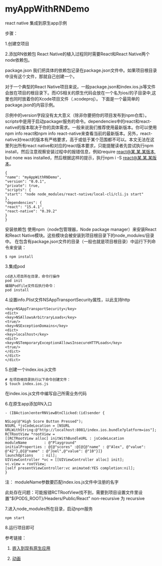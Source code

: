 # myAppWithRNDemo
react native 集成到原生app示例


步骤：

1.创建空项目

2.添加RN依赖包
React Native的植入过程同时需要React和React Native两个node依赖包。

package.json
我们把具体的依赖包记录在package.json文件中。如果项目根目录中没有这个文件，那就自己创建一个。

对于一个典型的React Native项目来说，一般package.json和index.ios.js等文件会放在项目的根目录下。而iOS相关的原生代码会放在一个名为ios/的子目录中,这里也同时放着你的Xcode项目文件（.xcodeproj）。
下面是一个最简单的package.json的内容示例。

示例中的version字段没有太大意义（除非你要把你的项目发布到npm仓库）。scripts中是用于启动packager服务的命令。dependencies中的react和react-native的版本取决于你的具体需求。一般来说我们推荐使用最新版本。你可以使用npm info react和npm info react-native来查看当前的最新版本。另外，react-native对react的版本有严格要求，高于或低于某个范围都不可以。本文无法在这里列出所有react native和对应的react版本要求，只能提醒读者先尝试执行npm install，然后注意观察安装过程中的报错信息，例如require react@某.某.某版本, but none was installed，然后根据这样的提示，执行npm i -S react@某.某.某版本。

```
{
"name": "myAppWithRNDemo",
"version": "0.0.1",
"private": true,
"scripts": {
"start": "node node_modules/react-native/local-cli/cli.js start"
},
"dependencies": {
"react": "15.4.1",
"react-native": "0.39.2"
}
}
```

安装依赖包
使用npm（node包管理器，Node package manager）来安装React和React Native模块。这些模块会被安装到项目根目录下的node_modules/目录中。 在包含有package.json文件的目录（一般也就是项目根目录）中运行下列命令来安装：

```
$ npm install
```

3.集成pod

```
cd进入项目所在目录，命令行操作
pod init
编辑Podfile文件后执行命令：
pod install
```

4.设置info.Plist文件NSAppTransportSecurity属性，以此支持http

```
<key>NSAppTransportSecurity</key>
<dict>
<key>NSAllowsArbitraryLoads</key>
<true/>
<key>NSExceptionDomains</key>
<dict>
<key>localhost</key>
<dict>
<key>NSTemporaryExceptionAllowsInsecureHTTPLoads</key>
<true/>
</dict>
</dict>
</dict>
```
5.创建一个index.ios.js文件

```
# 在项目根目录执行以下命令创建文件：
$ touch index.ios.js

```
在index.ios.js文件中编写自己所需业务代码

6.在原生app添加RN入口

```
- (IBAction)enterRNViewBtnClicked:(id)sender {

NSLog(@"High Score Button Pressed");
NSURL *jsCodeLocation = [NSURL
URLWithString:@"http://localhost:8081/index.ios.bundle?platform=ios"];
RCTRootView *rootView =
[[RCTRootView alloc] initWithBundleURL : jsCodeLocation
moduleName        : @"Playground"
initialProperties : @{@"scores" :@[@{@"name" : @"Alex", @"value": @"42"},@{@"name" : @"Joel",@"value": @"10"}]}
launchOptions    : nil];
UIViewController *vc = [[UIViewController alloc] init];
vc.view = rootView;
[self presentViewController:vc animated:YES completion:nil];
}
```
注： moduleName参数要匹配index.ios.js文件中注册的名字

此处存在问题：可能报错RCTRootView找不到，需要到项目设置文件里设置"${PODS_ROOT}/Headers/Public/React" non-recursive 为 recursive

7.进入node_modules所在目录，启动npm服务

```
npm start
```
8.运行项目即可



参考链接： 

1. [嵌入到现有原生应用](https://reactnative.cn/docs/0.40/integration-with-existing-apps.html#content)

2. [动画](https://reactnative.cn/docs/0.40/animations.html#content)
